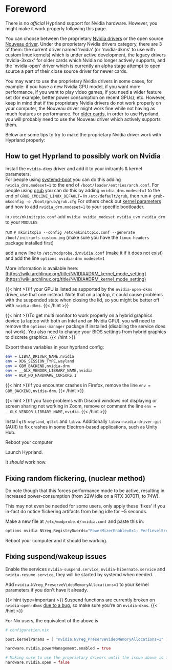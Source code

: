 # Foreword

There is no _official_ Hyprland support for Nvidia hardware. However, you might make it work properly following this page. 

You can choose between the proprietary [Nvidia drivers](https://wiki.archlinux.org/title/NVIDIA) or the open source [Nouveau driver](https://wiki.archlinux.org/title/Nouveau). Under the proprietary Nvidia drivers category, there are 3 of them: the current driver named 'nvidia' (or 'nvidia-dkms' to use with custom linux kernels) which is under active development, the legacy drivers 'nvidia-3xxxx' for older cards which Nvidia no longer actively supports, and the 'nvidia-open' driver which is currently an alpha stage attempt to open source a part of their close source driver for newer cards.

You may want to use the proprietary Nvidia drivers in some cases, for example: if you have a new Nvidia GPU model, if you want more performance, if you want to play video games, if you need a wider feature set (for example, better power consumption on recent GPUs), etc. However, keep in mind that if the proprietary Nvidia drivers do not work properly on your computer, the Nouveau driver might work fine while not having as much features or performance. For [older cards](https://wiki.archlinux.org/title/NVIDIA#Unsupported_drivers), in order to use Hyprland, you will probably need to use the Nouveau driver which actively supports them.

Below are some tips to try to make the proprietary Nvidia driver work with Hyprland properly:

## How to get Hyprland to possibly work on Nvidia

Install the `nvidia-dkms` driver and add it to your initramfs & kernel parameters.  
For people using [systemd-boot](https://wiki.archlinux.org/title/systemd-boot) you can do this adding `nvidia_drm.modeset=1` to the end of `/boot/loader/entries/arch.conf`.
For people using [grub](https://wiki.archlinux.org/title/GRUB) you can do this by adding `nvidia_drm.modeset=1` to the end of `GRUB_CMDLINE_LINUX_DEFAULT=` in `/etc/default/grub`, then run `# grub-mkconfig -o /boot/grub/grub.cfg`
For others check out [kernel parameters](https://wiki.archlinux.org/title/Kernel_parameters) and how to add `nvidia_drm.modeset=1` to your specific bootloader.

in `/etc/mkinitcpio.conf` add `nvidia nvidia_modeset nvidia_uvm nvidia_drm` to your `MODULES`

run `# mkinitcpio --config /etc/mkinitcpio.conf --generate /boot/initramfs-custom.img` (make sure you have the `linux-headers` package installed first)

add a new line to `/etc/modprobe.d/nvidia.conf` (make it if it does not exist) and add the line `options nvidia-drm modeset=1`

More information is available here:
[https://wiki.archlinux.org/title/NVIDIA#DRM_kernel_mode_setting](https://wiki.archlinux.org/title/NVIDIA#DRM_kernel_mode_setting)

{{< hint >}}If your GPU is listed as supported by the `nvidia-open-dkms` driver,
use that one instead. Note that on a laptop, it could cause problems with the suspended state when closing the lid, so you might be better off with `nvidia-dkms`.
{{< /hint >}}

{{< hint >}}To get multi monitor to work properly on a hybrid graphics device (a laptop with both an Intel and an Nvidia GPU), you will need to remove the `optimus-manager` package if installed (disabling the service does not work). You also need to change your BIOS settings from hybrid graphics to discrete graphics.
{{< /hint >}}

Export these variables in your hyprland config:

```sh
env = LIBVA_DRIVER_NAME,nvidia
env = XDG_SESSION_TYPE,wayland
env = GBM_BACKEND,nvidia-drm
env = __GLX_VENDOR_LIBRARY_NAME,nvidia
env = WLR_NO_HARDWARE_CURSORS,1
```

{{< hint >}}If you encounter crashes in Firefox, remove the line `env = GBM_BACKEND,nvidia-drm`.
{{< /hint >}}

{{< hint >}}If you face problems with Discord windows not displaying or screen sharing not working in Zoom, remove or comment the line `env = __GLX_VENDOR_LIBRARY_NAME,nvidia`.
{{< /hint >}}

Install `qt5-wayland`, `qt5ct` and `libva`. Additionally
`libva-nvidia-driver-git` (AUR) to fix crashes in some Electron-based
applications, such as Unity Hub.

Reboot your computer

Launch Hyprland.

It _should_ work now.

## Fixing random flickering, (nuclear method)

Do note though that this forces performance mode to be active, resulting in
increased power-consumption (from 22W idle on a RTX 3070TI, to 74W).

This may not even be needed for some users, only apply these 'fixes' if you
in-fact do notice flickering artifacts from being idle for ~5 seconds.

Make a new file at `/etc/modprobe.d/nvidia.conf` and paste this in:

```sh
options nvidia NVreg_RegistryDwords="PowerMizerEnable=0x1; PerfLevelSrc=0x2222; PowerMizerLevel=0x3; PowerMizerDefault=0x3; PowerMizerDefaultAC=0x3"
```

Reboot your computer and it should be working.

## Fixing suspend/wakeup issues

Enable the services `nvidia-suspend.service`, `nvidia-hibernate.service` and `nvidia-resume.service`, they will be started by systemd when needed.

Add `nvidia.NVreg_PreserveVideoMemoryAllocations=1` to your kernel parameters if you don't have it already.

{{< hint type=important >}} Suspend functions are currently broken on `nvidia-open-dkms` [due to a bug](https://github.com/NVIDIA/open-gpu-kernel-modules/issues/472), so make sure you're on `nvidia-dkms`. {{< /hint >}}

For Nix users, the equivalent of the above is
```nix
# configuration.nix

boot.kernelParams = [ "nvidia.NVreg_PreserveVideoMemoryAllocations=1" ];

hardware.nvidia.powerManagement.enabled = true

# Making sure to use the proprietary drivers until the issue above is fixed upstream
hardware.nvidia.open = false 

```

